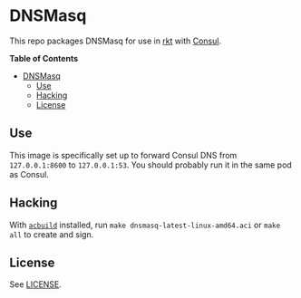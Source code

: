 # DNSMasq

This repo packages DNSMasq for use in [rkt](https://coreos.com/rkt) with
[Consul](https://www.consul.io).

<!-- markdown-toc start - Don't edit this section. Run M-x markdown-toc-generate-toc again -->
**Table of Contents**

- [DNSMasq](#dnsmasq)
    - [Use](#use)
    - [Hacking](#hacking)
    - [License](#license)

<!-- markdown-toc end -->

## Use

This image is specifically set up to forward Consul DNS from `127.0.0.1:8600` to
`127.0.0.1:53`. You should probably run it in the same pod as Consul.

## Hacking

With [`acbuild`](https://github.com/appc/acbuild) installed, run `make
dnsmasq-latest-linux-amd64.aci` or `make all` to create and sign.

## License

See [LICENSE](LICENSE).
